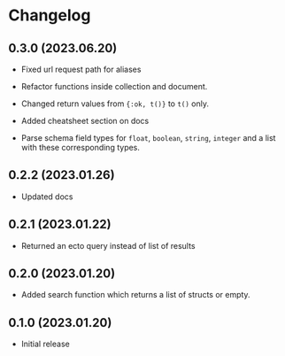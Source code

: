 # Changelog

## 0.3.0 (2023.06.20)

* Fixed url request path for aliases

* Refactor functions inside collection and document.

* Changed return values from `{:ok, t()}` to `t()` only.

* Added cheatsheet section on docs

* Parse schema field types for `float`, `boolean`, `string`, `integer` and a list with these corresponding types.

## 0.2.2 (2023.01.26)

* Updated docs

## 0.2.1 (2023.01.22)

* Returned an ecto query instead of list of results

## 0.2.0 (2023.01.20)

* Added search function which returns a list of structs or empty.

## 0.1.0 (2023.01.20)

* Initial release
